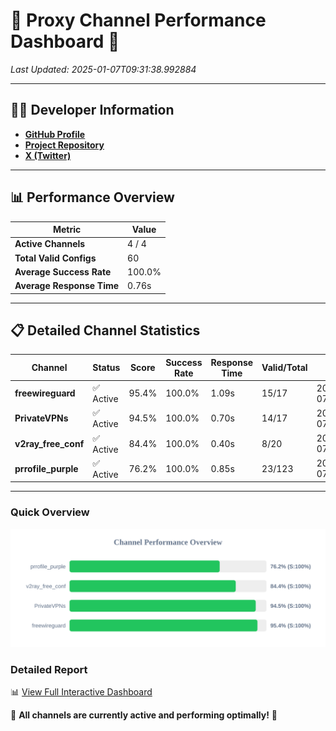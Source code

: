 # 🌟 Proxy Channel Performance Dashboard 🌟

_Last Updated: 2025-01-07T09:31:38.992884_

---

## 👩‍💻 Developer Information

- **[GitHub Profile](https://github.com/4n0nymou3)**  
- **[Project Repository](https://github.com/4n0nymou3/multi-proxy-config-fetcher)**  
- **[X (Twitter)](https://x.com/4n0nymou3)**  

---

## 📊 Performance Overview

| Metric                | Value       |
|-----------------------|-------------|
| **Active Channels**   | 4 / 4       |
| **Total Valid Configs** | 60          |
| **Average Success Rate** | 100.0%      |
| **Average Response Time** | 0.76s       |

---

## 📋 Detailed Channel Statistics

| Channel          | Status     | Score  | Success Rate | Response Time | Valid/Total | Last Success               |
|------------------|------------|--------|--------------|---------------|-------------|----------------------------|
| **freewireguard**  | ✅ Active  | 95.4%  | 100.0% | 1.09s         | 15/17       | 2025-01-07T09:31:38.990717 |
| **PrivateVPNs**  | ✅ Active  | 94.5%  | 100.0% | 0.70s         | 14/17       | 2025-01-07T09:31:37.868446 |
| **v2ray_free_conf**  | ✅ Active  | 84.4%  | 100.0% | 0.40s         | 8/20       | 2025-01-07T09:31:37.127588 |
| **prrofile_purple**  | ✅ Active  | 76.2%  | 100.0% | 0.85s         | 23/123       | 2025-01-07T09:31:36.678487 |

---

### Quick Overview
<div align="center">
  <a href="https://raw.githubusercontent.com/nullluser/NullRepo/refs/heads/main/assets/channel_stats_chart.svg">
    <img src="https://raw.githubusercontent.com/nullluser/NullRepo/refs/heads/main/assets/channel_stats_chart.svg" alt="Source Performance Statistics" width="800">
  </a>
</div>

### Detailed Report
📊 [View Full Interactive Dashboard](https://htmlpreview.github.io/?https://github.com/nullluser/NullRepo/blob/main/assets/performance_report.html)

🎉 **All channels are currently active and performing optimally!** 🎉
